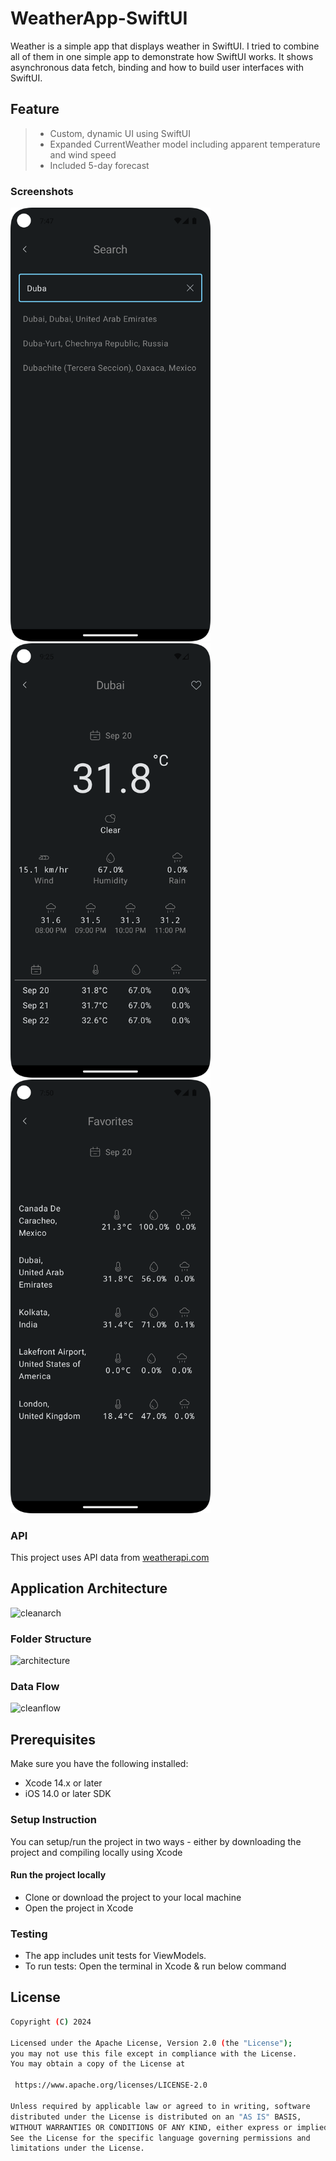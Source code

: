 # WeatherApp-SwiftUI

Weather is a simple app that displays weather in SwiftUI. I tried to combine all of them in one simple app to demonstrate how SwiftUI works. It shows asynchronous data fetch, binding and how to build user interfaces with SwiftUI.

## Feature

> - Custom, dynamic UI using SwiftUI
> - Expanded CurrentWeather model including apparent temperature and wind speed
> - Included 5-day forecast

### Screenshots

<div class="row" >
  <img src="https://github.com/mssengar/kotlinWeatherApp/blob/main/app/src/main/java/com/mss/weatherapp/asset/search_screen_shot.png" width="320">
  <img src="https://github.com/mssengar/kotlinWeatherApp/blob/main/app/src/main/java/com/mss/weatherapp/asset/weather_detail.png" width="320">
  <img src="https://github.com/mssengar/kotlinWeatherApp/blob/main/app/src/main/java/com/mss/weatherapp/asset/Cache.png" alt="Mountains" width="320">
</div>

### API

This project uses API data from [weatherapi.com](https://www.weatherapi.com/)

## Application Architecture 

![cleanarch](https://github.com/user-attachments/assets/0d501e75-f052-4b50-a5c5-0a64b3690a0d)

### Folder Structure

<img width="384" alt="architecture" src="https://github.com/user-attachments/assets/568d361e-4caa-4862-97c2-03d6e140fabb">

### Data Flow

![cleanflow](https://github.com/user-attachments/assets/d0a921cc-89fc-4bc7-8f46-5429423186ee)

## Prerequisites

Make sure you have the following installed:
- Xcode 14.x or later
- iOS 14.0 or later SDK

### Setup Instruction

You can setup/run the project in two ways - either by downloading the project and compiling locally using Xcode

#### Run the project locally

- Clone or download the project to your local machine
- Open the project in Xcode

### Testing

- The app includes unit tests for ViewModels.
- To run tests: Open the terminal in Xcode & run below command
  
## License
   ```bash
Copyright (C) 2024

Licensed under the Apache License, Version 2.0 (the "License");
you may not use this file except in compliance with the License.
You may obtain a copy of the License at

    https://www.apache.org/licenses/LICENSE-2.0

Unless required by applicable law or agreed to in writing, software
distributed under the License is distributed on an "AS IS" BASIS,
WITHOUT WARRANTIES OR CONDITIONS OF ANY KIND, either express or implied.
See the License for the specific language governing permissions and
limitations under the License.

